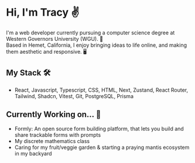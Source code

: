 # Hi, I'm Tracy ✌️

I'm a web developer currently pursuing a computer science degree at Western Governors University (WGU). 🦉 <br/>
Based in Hemet, California, I enjoy bringing ideas to life online, and making them aesthetic and responsive. 🖥️

## My Stack 🛠️
- React, Javascript, Typescript, CSS, HTML, Next, Zustand, React Router, Tailwind, Shadcn, Vitest, Git, PostgreSQL, Prisma

## Currently Working on... 🚧
- Formly: An open source form building platform, that lets you build and share trackable forms with prompts 
- My discrete mathematics class
- Caring for my fruit/veggie garden & starting a praying mantis ecosystem in my backyard
